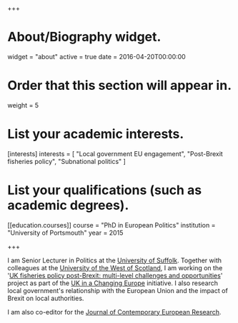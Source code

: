 +++
# About/Biography widget.
widget = "about"
active = true
date = 2016-04-20T00:00:00

# Order that this section will appear in.
weight = 5

# List your academic interests.
[interests]
  interests = [
    "Local government EU engagement",
    "Post-Brexit fisheries policy",
    "Subnational politics"
  ]

# List your qualifications (such as academic degrees).
[[education.courses]]
  course = "PhD in European Politics"
  institution = "University of Portsmouth"
  year = 2015


+++

I am Senior Lecturer in Politics at the [University of Suffolk](https://www.uos.ac.uk/). Together with colleagues at the [University of the West of Scotland](https://www.uws.ac.uk/), I am working on the '[UK fisheries policy post-Brexit: multi-level challenges and opportunities](http://ukandeu.ac.uk/brexitresearch/uk-fisheries-policy-post-brexit-multi-level-challenges-and-opportunities/)' project as part of the [UK in a Changing Europe](http://ukandeu.ac.uk/) initiative. I also research local government's relationship with the European Union and the impact of Brexit on local authorities.

I am also co-editor for the [Journal of Contemporary European Research](https://jcer.net/index.php/jcer).
